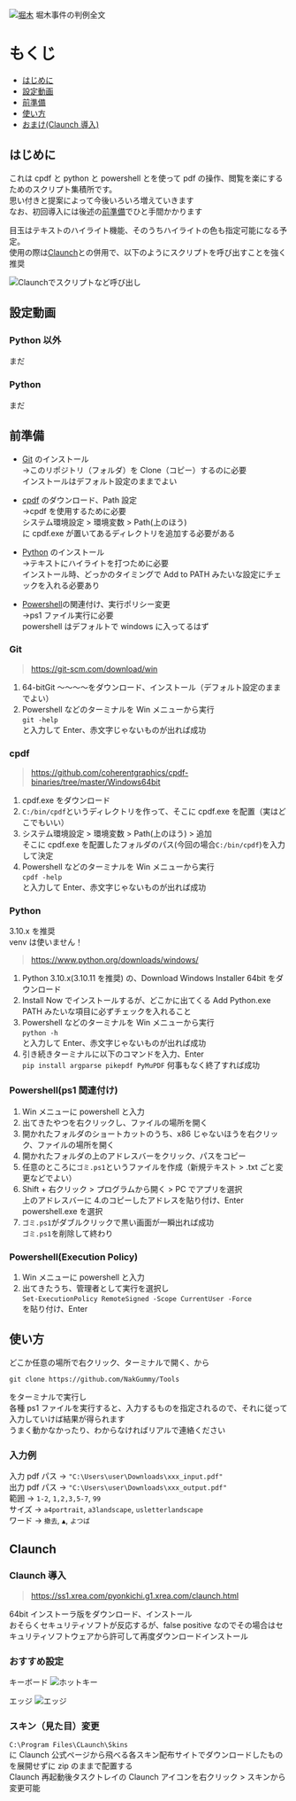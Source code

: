 [![堀木](./img/horiki.png)](https://raw.githubusercontent.com/NakGummy/Tools/master/img/horiki.png)
堀木事件の判例全文

# もくじ

- [はじめに](#はじめに)
- [設定動画](#設定動画)
- [前準備](#前準備)
- [使い方](#使い方)
- [おまけ(Claunch 導入)](#Claunch)

## はじめに

これは cpdf と python と powershell とを使って pdf の操作、閲覧を楽にするためのスクリプト集積所です。  
思い付きと提案によって今後いろいろ増えていきます  
なお、初回導入には後述の[前準備](#前準備)でひと手間かかります

目玉はテキストのハイライト機能、そのうちハイライトの色も指定可能になる予定。  
使用の際は[Claunch](https://ss1.xrea.com/pyonkichi.g1.xrea.com/claunch.html)との併用で、以下のようにスクリプトを呼び出すことを強く推奨

![Claunchでスクリプトなど呼び出し](./img/claunch.png)

## 設定動画

### Python 以外

まだ

### Python

まだ

## 前準備

- [Git](#Git) のインストール  
  ->このリポジトリ（フォルダ）を Clone（コピー）するのに必要  
  インストールはデフォルト設定のままでよい

- [cpdf](#cpdf) のダウンロード、Path 設定  
  ->cpdf を使用するために必要  
  システム環境設定 > 環境変数 > Path(上のほう)  
  に cpdf.exe が置いてあるディレクトリを追加する必要がある

- [Python](#Python) のインストール  
  ->テキストにハイライトを打つために必要  
  インストール時、どっかのタイミングで Add to PATH みたいな設定にチェックを入れる必要あり

- [Powershell](#Powershell)の関連付け、実行ポリシー変更  
  ->ps1 ファイル実行に必要  
  powershell はデフォルトで windows に入ってるはず

### Git

> https://git-scm.com/download/win

1. 64-bitGit ～～～～をダウンロード、インストール（デフォルト設定のままでよい）
2. Powershell などのターミナルを Win メニューから実行  
   `git -help`  
   と入力して Enter、赤文字じゃないものが出れば成功

### cpdf

> https://github.com/coherentgraphics/cpdf-binaries/tree/master/Windows64bit

1. cpdf.exe をダウンロード
2. `C:/bin/cpdf`というディレクトリを作って、そこに cpdf.exe を配置（実はどこでもいい）
3. システム環境設定 > 環境変数 > Path(上のほう) > 追加  
   そこに cpdf.exe を配置したフォルダのパス(今回の場合`C:/bin/cpdf`)を入力して決定
4. Powershell などのターミナルを Win メニューから実行  
   `cpdf -help`  
   と入力して Enter、赤文字じゃないものが出れば成功

### Python

3.10.x を推奨  
venv は使いません！

> https://www.python.org/downloads/windows/

1. Python 3.10.x(3.10.11 を推奨) の、Download Windows Installer 64bit をダウンロード
2. Install Now でインストールするが、どこかに出てくる Add Python.exe PATH みたいな項目に必ずチェックを入れること
3. Powershell などのターミナルを Win メニューから実行  
   `python -h`  
   と入力して Enter、赤文字じゃないものが出れば成功
4. 引き続きターミナルに以下のコマンドを入力、Enter  
   `pip install argparse pikepdf PyMuPDF`
   何事もなく終了すれば成功

### Powershell(ps1 関連付け)

1. Win メニューに powershell と入力
2. 出てきたやつを右クリックし、ファイルの場所を開く
3. 開かれたフォルダのショートカットのうち、x86 じゃないほうを右クリック、ファイルの場所を開く
4. 開かれたフォルダの上のアドレスバーをクリック、パスをコピー
5. 任意のところに`ゴミ.ps1`というファイルを作成（新規テキスト > .txt ごと変更などでよい）
6. Shift + 右クリック > プログラムから開く > PC でアプリを選択  
   上のアドレスバーに 4.のコピーしたアドレスを貼り付け、Enter  
   powershell.exe を選択
7. `ゴミ.ps1`がダブルクリックで黒い画面が一瞬出れば成功  
   `ゴミ.ps1`を削除して終わり

### Powershell(Execution Policy)

1. Win メニューに powershell と入力
2. 出てきたうち、管理者として実行を選択し  
   `Set-ExecutionPolicy RemoteSigned -Scope CurrentUser -Force`  
   を貼り付け、Enter

## 使い方

どこか任意の場所で右クリック、ターミナルで開く、から

```
git clone https://github.com/NakGummy/Tools
```

をターミナルで実行し  
各種 ps1 ファイルを実行すると、入力するものを指定されるので、それに従って入力していけば結果が得られます  
うまく動かなかったり、わからなければリアルで連絡ください

### 入力例

入力 pdf パス -> `"C:\Users\user\Downloads\xxx_input.pdf"`  
出力 pdf パス -> `"C:\Users\user\Downloads\xxx_output.pdf"`  
範囲 -> `1-2`, `1,2,3,5-7`, `99`  
サイズ -> `a4portrait`, `a3landscape`, `usletterlandscape`  
ワード -> `撤去`, `▲`, `よつば`

## Claunch

### Claunch 導入

> https://ss1.xrea.com/pyonkichi.g1.xrea.com/claunch.html

64bit インストーラ版をダウンロード、インストール  
おそらくセキュリティソフトが反応するが、false positive なのでその場合はセキュリティソフトウェアから許可して再度ダウンロードインストール

### おすすめ設定

キーボード
![ホットキー](./img/claunch_hotkey.png)

エッジ
![エッジ](./img/claunch_edge.png)

### スキン（見た目）変更

`C:\Program Files\CLaunch\Skins`  
に Claunch 公式ページから飛べる各スキン配布サイトでダウンロードしたものを展開せずに zip のままで配置する  
Claunch 再起動後タスクトレイの Claunch アイコンを右クリック > スキンから変更可能
